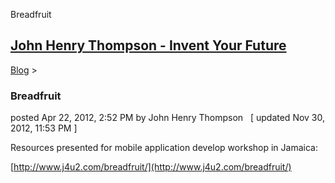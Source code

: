 Breadfruit 

[John Henry Thompson - Invent Your Future](../index.html)
---------------------------------------------------------

    

[Blog](../z-blog-1.html)‎ > ‎

### Breadfruit

posted Apr 22, 2012, 2:52 PM by John Henry Thompson   \[ updated Nov 30, 2012, 11:53 PM \]

Resources presented for mobile application develop workshop in Jamaica:  
  
[http://www.j4u2.com/breadfruit/](http://www.j4u2.com/breadfruit/)  
  
  

